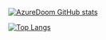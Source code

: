 [![AzureDoom GitHub stats](https://github-readme-stats.vercel.app/api?username=azuredoom&show_icons=true&theme=tokyonight)](https://github.com/anuraghazra/github-readme-stats)

[![Top Langs](https://github-readme-stats.vercel.app/api/top-langs/?username=azuredoom&layout=compact&theme=tokyonight&hide=batchfile,shell,ruby)](https://github.com/anuraghazra/github-readme-stats)
